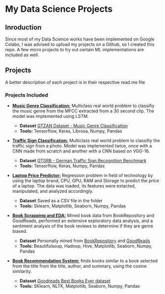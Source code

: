 # My Data Science Projects

## Inroduction
Since most of my Data Science works have been implemented on Google Colabs, I was advised to upload my projects on a Github, so I created this repo. A few micro projects to try out certain ML implementations are included as well.

## Projects

A better description of each project is in their respective read.me file

### Projects Included

- [**Music Genre Classification:**](https://github.com/youssefelhami/Data-Science-Projects/tree/main/Music%20Genre%20Classification) Multiclass real world problem to classifiy the music genre from the MFCC extracted from a 30 second clip. The model was implemented using LSTM.
	-	**Dataset** [GTZAN Dataset - Music Genre Classification](https://www.kaggle.com/datasets/andradaolteanu/gtzan-dataset-music-genre-classification)
	-	**Tools:** Tensorflow, Keras, Librosa, Numpy, Pandas

- [**Traffic Sign Classification:**](https://github.com/youssefelhami/Data-Science-Projects/tree/main/Traffic%20Sign%20Classification) Multiclass real world problem to classifiy the traffic sign from a photo. Model was implemented twice, once with a CNN made from scratch and another with a CNN based on VGG-16.
	-	**Dataset** [GTSRB - German Traffic Sign Recognition Benchmark](https://www.kaggle.com/datasets/meowmeowmeowmeowmeow/gtsrb-german-traffic-sign)
	-	**Tools:** Tensorflow, Keras, Numpy, Pandas

- [**Laptop Price Predictor:**](https://github.com/youssefelhami/Data-Science-Projects/tree/main/Laptop%20Price%20Predictor) Regression problem in field of technology by using the laptop brand, CPU, GPU, RAM and Storage to predict the price of a laptop. The data was loaded, its features were extacted, manipulated, and analyzed accordingly.
	-	**Dataset** Saved as a CSV file in the folder
	-	**Tools:** Sklearn, Matplotlib, Seaborn, Numpy, Pandas

- [**Book Scrapping and EDA:**](https://github.com/youssefelhami/bookrepository-big-data-project) Mined book data from BookRepository and GoodReads, performed an extensive exploratory data analysis, and a sentiment analysis of the book reviews to determine if they are genre biased.
	-	**Dataset** Personally mined from [BookRepository](https://www.bookdepository.com/) and [GoodReads](https://www.goodreads.com/)
	-	**Tools:** Beautifulsoup, Hadoop, Hive, Matplotlib, Seaborn, Numpy, Pandas

- [**Book Recommendation System:**](https://github.com/youssefelhami/Data-Science-Projects/tree/main/Book%20Recommendation%20System) finds books similar to a book selected from the title from the title, author, and summary, using the cosine similarity.
	-	**Dataset** [Goodreads Best Books Ever dataset](https://github.com/scostap/goodreads_bbe_dataset)
	-	**Tools:** SKlearn, NLTK, Matplotlib, Seaborn, Numpy, Pandas


</br>


